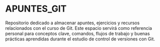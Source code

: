 # APUNTES_GIT
Repositorio dedicado a almacenar apuntes, ejercicios y recursos relacionados con el curso de Git. Este espacio servirá como referencia personal para conceptos clave, comandos, flujos de trabajo y buenas prácticas aprendidas durante el estudio de control de versiones con Git.
